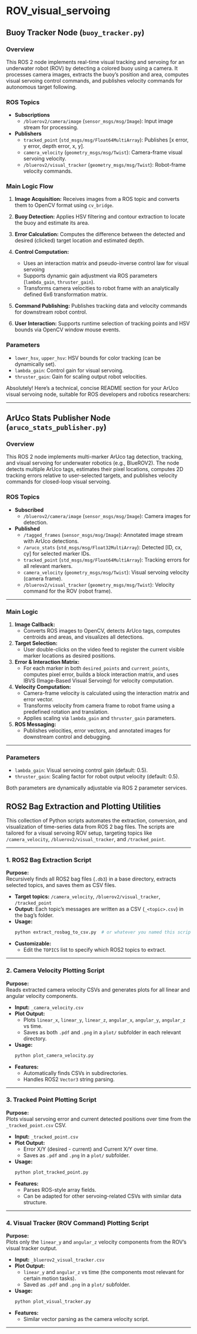 # ROV_visual_servoing

## Buoy Tracker Node (`buoy_tracker.py`)

### Overview

This ROS 2 node implements real-time visual tracking and servoing for an underwater robot (ROV) by detecting a colored buoy using a camera. It processes camera images, extracts the buoy’s position and area, computes visual servoing control commands, and publishes velocity commands for autonomous target following.


### ROS Topics

- **Subscriptions**
  - `/bluerov2/camera/image` (`sensor_msgs/msg/Image`): Input image stream for processing.
- **Publishers**
  - `tracked_point` (`std_msgs/msg/Float64MultiArray`): Publishes [x error, y error, depth error, x, y].
  - `camera_velocity` (`geometry_msgs/msg/Twist`): Camera-frame visual servoing velocity.
  - `/bluerov2/visual_tracker` (`geometry_msgs/msg/Twist`): Robot-frame velocity commands.

### Main Logic Flow

1. **Image Acquisition:** Receives images from a ROS topic and converts them to OpenCV format using `cv_bridge`.
2. **Buoy Detection:** Applies HSV filtering and contour extraction to locate the buoy and estimate its area.
3. **Error Calculation:** Computes the difference between the detected and desired (clicked) target location and estimated depth.

4. **Control Computation:**
   - Uses an interaction matrix and pseudo-inverse control law for visual servoing
   - Supports dynamic gain adjustment via ROS parameters (`lambda_gain`, `thruster_gain`).
   - Transforms camera velocities to robot frame with an analytically defined 6x6 transformation matrix.
5. **Command Publishing:** Publishes tracking data and velocity commands for downstream robot control.
6. **User Interaction:** Supports runtime selection of tracking points and HSV bounds via OpenCV window mouse events.


### Parameters

- `lower_hsv`, `upper_hsv`: HSV bounds for color tracking (can be dynamically set).
- `lambda_gain`: Control gain for visual servoing.
- `thruster_gain`: Gain for scaling output robot velocities.


Absolutely! Here’s a technical, concise README section for your ArUco visual servoing node, suitable for ROS developers and robotics researchers:

---

## ArUco Stats Publisher Node (`aruco_stats_publisher.py`)

### Overview

This ROS 2 node implements multi-marker ArUco tag detection, tracking, and visual servoing for underwater robotics (e.g., BlueROV2). The node detects multiple ArUco tags, estimates their pixel locations, computes 2D tracking errors relative to user-selected targets, and publishes velocity commands for closed-loop visual servoing.

### ROS Topics

- **Subscribed**
  - `/bluerov2/camera/image` (`sensor_msgs/msg/Image`): Camera images for detection.
- **Published**
  - `/tagged_frames` (`sensor_msgs/msg/Image`): Annotated image stream with ArUco detections.
  - `/aruco_stats` (`std_msgs/msg/Float32MultiArray`): Detected [ID, cx, cy] for selected marker IDs.
  - `tracked_point` (`std_msgs/msg/Float64MultiArray`): Tracking errors for all relevant markers.
  - `camera_velocity` (`geometry_msgs/msg/Twist`): Visual servoing velocity (camera frame).
  - `/bluerov2/visual_tracker` (`geometry_msgs/msg/Twist`): Velocity command for the ROV (robot frame).

---

### Main Logic

1. **Image Callback:** 
   - Converts ROS images to OpenCV, detects ArUco tags, computes centroids and areas, and visualizes all detections.
2. **Target Selection:**
   - User double-clicks on the video feed to register the current visible marker locations as desired positions.
3. **Error & Interaction Matrix:**
   - For each marker in both `desired_points` and `current_points`, computes pixel error, builds a block interaction matrix, and uses IBVS (Image-Based Visual Servoing) for velocity computation.
4. **Velocity Computation:**
   - Camera-frame velocity is calculated using the interaction matrix and error vector.
   - Transforms velocity from camera frame to robot frame using a predefined rotation and translation.
   - Applies scaling via `lambda_gain` and `thruster_gain` parameters.
5. **ROS Messaging:**
   - Publishes velocities, error vectors, and annotated images for downstream control and debugging.
---

### Parameters

- `lambda_gain`: Visual servoing control gain (default: 0.5).
- `thruster_gain`: Scaling factor for robot output velocity (default: 0.5).

Both parameters are dynamically adjustable via ROS 2 parameter services.


## ROS2 Bag Extraction and Plotting Utilities

This collection of Python scripts automates the extraction, conversion, and visualization of time-series data from ROS 2 bag files. The scripts are tailored for a visual servoing ROV setup, targeting topics like `/camera_velocity`, `/bluerov2/visual_tracker`, and `/tracked_point`.

---

### 1. **ROS2 Bag Extraction Script**

**Purpose:**  
Recursively finds all ROS2 bag files (`.db3`) in a base directory, extracts selected topics, and saves them as CSV files.

- **Target topics:** `/camera_velocity`, `/bluerov2/visual_tracker`, `/tracked_point`
- **Output:** Each topic’s messages are written as a CSV (`_<topic>.csv`) in the bag’s folder.
- **Usage:**  
  ```bash
  python extract_rosbag_to_csv.py  # or whatever you named this script
  ```
- **Customizable:**  
  - Edit the `TOPICS` list to specify which ROS2 topics to extract.

---

### 2. **Camera Velocity Plotting Script**

**Purpose:**  
Reads extracted camera velocity CSVs and generates plots for all linear and angular velocity components.

- **Input:** `_camera_velocity.csv`
- **Plot Output:**  
  - Plots `linear_x`, `linear_y`, `linear_z`, `angular_x`, `angular_y`, `angular_z` vs time.
  - Saves as both `.pdf` and `.png` in a `plot/` subfolder in each relevant directory.
- **Usage:**  
  ```bash
  python plot_camera_velocity.py
  ```
- **Features:**  
  - Automatically finds CSVs in subdirectories.
  - Handles ROS2 `Vector3` string parsing.

---

### 3. **Tracked Point Plotting Script**

**Purpose:**  
Plots visual servoing error and current detected positions over time from the `_tracked_point.csv` CSV.

- **Input:** `_tracked_point.csv`
- **Plot Output:**  
  - Error X/Y (desired - current) and Current X/Y over time.
  - Saves as `.pdf` and `.png` in a `plot/` subfolder.
- **Usage:**  
  ```bash
  python plot_tracked_point.py
  ```
- **Features:**  
  - Parses ROS-style array fields.
  - Can be adapted for other servoing-related CSVs with similar data structure.

---

### 4. **Visual Tracker (ROV Command) Plotting Script**

**Purpose:**  
Plots only the `linear_y` and `angular_z` velocity components from the ROV’s visual tracker output.

- **Input:** `_bluerov2_visual_tracker.csv`
- **Plot Output:**  
  - `linear_y` and `angular_z` vs time (the components most relevant for certain motion tasks).
  - Saved as `.pdf` and `.png` in a `plot/` subfolder.
- **Usage:**  
  ```bash
  python plot_visual_tracker.py
  ```
- **Features:**  
  - Similar vector parsing as the camera velocity script.

---


